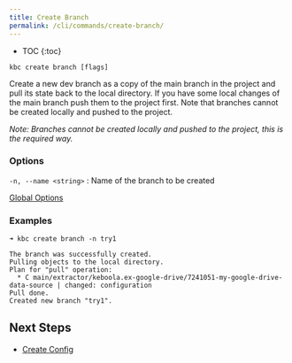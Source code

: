 ```yaml
---
title: Create Branch
permalink: /cli/commands/create-branch/
---
```


* TOC
{:toc}

```
kbc create branch [flags]
```

Create a new dev branch as a copy of the main branch in the project and pull its state back to the local directory. 
If you have some local changes of the main branch push them to the project first. Note that branches 
cannot be created locally and pushed to the project.

*Note: Branches cannot be created locally and pushed to the project, this is the required way.*

### Options

`-n, --name <string>`
: Name of the branch to be created

[Global Options](/cli/commands/#global-options)

### Examples

```
➜ kbc create branch -n try1

The branch was successfully created.
Pulling objects to the local directory.
Plan for "pull" operation:
  * C main/extractor/keboola.ex-google-drive/7241051-my-google-drive-data-source | changed: configuration
Pull done.
Created new branch "try1".
```

## Next Steps

- [Create Config](/cli/commands/create-config/)
